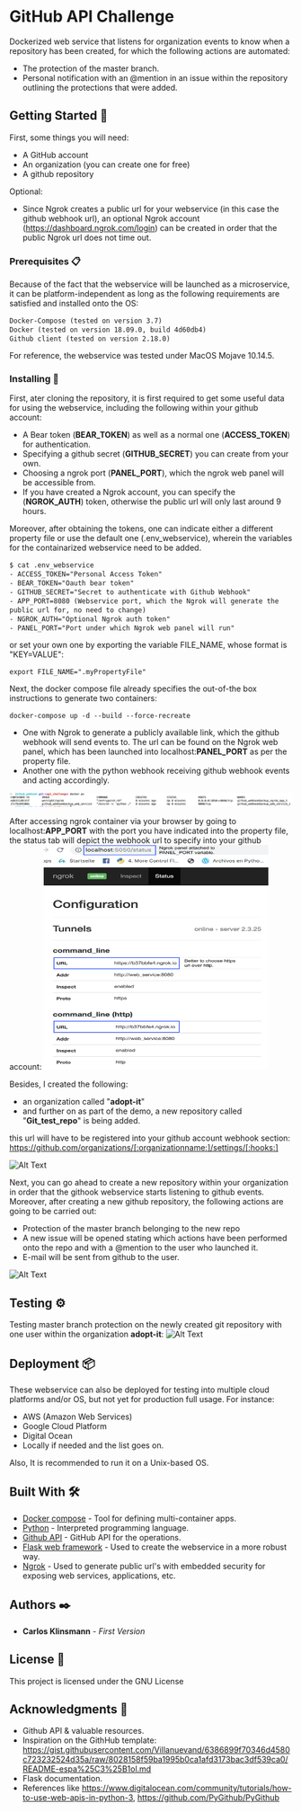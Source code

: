 # GitHub API Challenge

Dockerized web service that listens for organization events to know when a repository has been created, for which the following actions are automated:
 - The protection of the master branch. 
 - Personal notification with an @mention in an issue within the repository outlining the protections that were added.

## Getting Started 🚀

First, some things you will need:

* A GitHub account
* An organization (you can create one for free)
* A github repository

Optional: 

* Since Ngrok creates a public url for your webservice (in this case the github webhook url), an optional Ngrok account (https://dashboard.ngrok.com/login) can be created in order that the public Ngrok url does not time out. 

### Prerequisites 📋

Because of the fact that the webservice will be launched as a microservice, it can be platform-independent as long as the following requirements are satisfied and installed onto the OS:
```
Docker-Compose (tested on version 3.7)
Docker (tested on version 18.09.0, build 4d60db4)
Github client (tested on version 2.18.0)
```
For reference, the webservice was tested under MacOS Mojave 10.14.5.

### Installing 🔧

First, ater cloning the repository, it is first required to get some useful data for using the webservice, including the following within your github account:
- A Bear token (**BEAR_TOKEN**) as well as a normal one (**ACCESS_TOKEN**) for authentication.
- Specifying a github secret (**GITHUB_SECRET**) you can create from your own.
- Choosing a ngrok port (**PANEL_PORT**), which the ngrok web panel will be accessible from.
- If you have created a Ngrok account, you can specify the (**NGROK_AUTH**) token, otherwise the public url will only last around 9 hours.

Moreover, after obtaining the tokens, one can indicate either a different property file or use the default one (.env_webservice), wherein the variables for the containarized webservice need to be added. 

```
$ cat .env_webservice
- ACCESS_TOKEN="Personal Access Token"
- BEAR_TOKEN="Oauth bear token"
- GITHUB_SECRET="Secret to authenticate with Github Webhook"
- APP_PORT=8080 (Webservice port, which the Ngrok will generate the public url for, no need to change)
- NGROK_AUTH="Optional Ngrok auth token"
- PANEL_PORT="Port under which Ngrok web panel will run"
```
or set your own one by exporting the variable FILE_NAME, whose format is "KEY=VALUE":

```
export FILE_NAME=".myPropertyFile"
```

Next, the docker compose file already specifies the out-of-the box instructions to generate two containers:
```
docker-compose up -d --build --force-recreate
```
- One with Ngrok to generate a publicly available link, which the github webhook will send events to. The url can be found on the Ngrok web panel, which has been launched into localhost:**PANEL_PORT** as per the property file.
- Another one with the python webhook receiving github webhook events and acting accordingly.

![alt text](https://github.com/adopt-it/Github_webhook/blob/api_challenge/media/screen_docker.png)

After accessing ngrok container via your browser by going to localhost:**APP_PORT** with the port you have indicated into the property file, the status tab will depict the webhook url to specify into your github account:
<img src="https://github.com/adopt-it/Github_webhook/blob/api_challenge/media/Ngrok_WebPanel.png" width="400" height="400">

Besides, I created the following:
* an organization called "**adopt-it**"
* and further on as part of the demo, a new repository called "**Git_test_repo**" is being added.

this url will have to be registered into your github account webhook section:
https://github.com/organizations/[:organizationname:]/settings/[:hooks:]

![Alt Text](https://github.com/adopt-it/Github_webhook/blob/api_challenge/media/Receiver_url_ngrok.gif)

Next, you can go ahead to create a new repository within your organization in order that the githook webservice starts listening to github events. 
Moreover, after creating a new github repository, the following actions are going to be carried out:
* Protection of the master branch belonging to the new repo
* A new issue will be opened stating which actions have been performed onto the repo and with a @mention to the user who launched it.
* E-mail will be sent from github to the user.

![Alt Text](https://github.com/adopt-it/Github_webhook/blob/api_challenge/media/Gif_master_protected.gif)

## Testing ⚙️

Testing master branch protection on the newly created git repository with one user within the organization **adopt-it**:
![Alt Text](https://github.com/adopt-it/Github_webhook/blob/api_challenge/media/Git_masterEnabledProtected.gif)

## Deployment 📦

These webservice can also be deployed for testing into multiple cloud platforms and/or OS, but not yet for production full usage. For instance:
* AWS (Amazon Web Services)
* Google Cloud Platform
* Digital Ocean
* Locally if needed
and the list goes on. 

Also, It is recommended to run it on a Unix-based OS.

## Built With 🛠️

* [Docker compose](http://www.dropwizard.io/1.0.2/docs/) - Tool for defining multi-container apps.
* [Python](https://www.python.org/) - Interpreted programming language.
* [Github API](https://developer.github.com/webhooks/#events) - GitHub API for the operations.
* [Flask web framework](https://flask.palletsprojects.com/en/1.0.x/) - Used to create the webservice in a more robust way.
* [Ngrok](https://ngrok.com/) - Used to generate public url's with embedded security for exposing web services, applications, etc.

## Authors ✒️

* **Carlos Klinsmann** - *First Version* 

## License 📄

This project is licensed under the GNU License 

## Acknowledgments 🎁

* Github API & valuable resources.
* Inspiration on the GithHub template: https://gist.githubusercontent.com/Villanuevand/6386899f70346d4580c723232524d35a/raw/8028158f59ba1995b0ca1afd3173bac3df539ca0/README-espa%25C3%25B1ol.md
* Flask documentation.
* References like https://www.digitalocean.com/community/tutorials/how-to-use-web-apis-in-python-3, https://github.com/PyGithub/PyGithub
